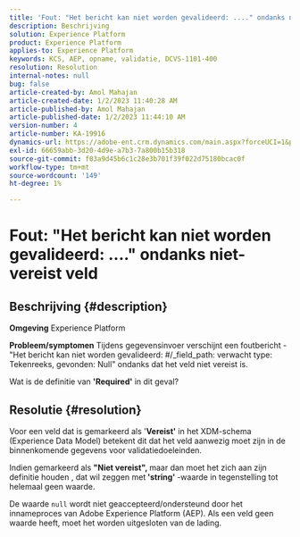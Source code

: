 ```yaml
---
title: 'Fout: "Het bericht kan niet worden gevalideerd: ...." ondanks niet-vereist veld"'
description: Beschrijving
solution: Experience Platform
product: Experience Platform
applies-to: Experience Platform
keywords: KCS, AEP, opname, validatie, DCVS-1101-400
resolution: Resolution
internal-notes: null
bug: false
article-created-by: Amol Mahajan
article-created-date: 1/2/2023 11:40:28 AM
article-published-by: Amol Mahajan
article-published-date: 1/2/2023 11:44:10 AM
version-number: 4
article-number: KA-19916
dynamics-url: https://adobe-ent.crm.dynamics.com/main.aspx?forceUCI=1&pagetype=entityrecord&etn=knowledgearticle&id=bea9f53d-928a-ed11-81ac-6045bd006ce9
exl-id: 66659abb-3d20-4d9e-a7b3-7a800b15b318
source-git-commit: f03a9d45b6c1c28e3b701f39f022d75180bcac0f
workflow-type: tm+mt
source-wordcount: '149'
ht-degree: 1%

---
```


# Fout: &quot;Het bericht kan niet worden gevalideerd: ....&quot; ondanks niet-vereist veld

## Beschrijving {#description}

<b>Omgeving</b>
Experience Platform


<b>Probleem/symptomen</b>
Tijdens gegevensinvoer verschijnt een foutbericht - &quot;Het bericht kan niet worden gevalideerd: #/_field_path: verwacht type: Tekenreeks, gevonden: Null&quot; ondanks dat het veld niet vereist is.

Wat is de definitie van <b>&#39;Required&#39;</b> in dit geval?


## Resolutie {#resolution}


Voor een veld dat is gemarkeerd als &#39;<b>Vereist&#39;</b> in het XDM-schema (Experience Data Model) betekent dit dat het veld aanwezig moet zijn in de binnenkomende gegevens voor validatiedoeleinden.

Indien gemarkeerd als <b>&quot;Niet vereist&quot;, </b>maar dan moet het zich aan zijn definitie houden , dat wil zeggen met<b> &#39;string&#39; </b>-waarde in tegenstelling tot helemaal geen waarde.



De waarde `null` wordt niet geaccepteerd/ondersteund door het innameproces van Adobe Experience Platform (AEP). Als een veld geen waarde heeft, moet het worden uitgesloten van de lading.

